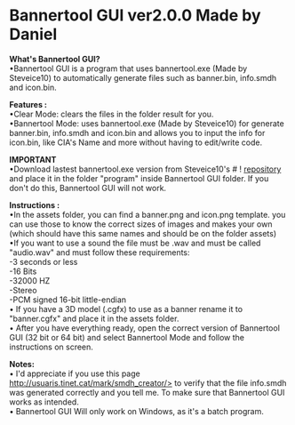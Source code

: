 <h1>Bannertool GUI ver2.0.0 Made by Daniel</h1>

<b>What's Bannertool GUI? </b>
<br>•Bannertool GUI is a program that uses bannertool.exe (Made by Steveice10) to automatically generate files such as banner.bin, info.smdh and icon.bin.

<b>Features : </b>
<br>•Clear Mode: clears the files in the folder result for you. 
<br>•Bannertool Mode: uses bannertool.exe (Made by Steveice10) for generate banner.bin, info.smdh and icon.bin and allows you to input the info for icon.bin, like CIA's Name and more without having to edit/write code.

<b>IMPORTANT </b>
<br>•Download lastest bannertool.exe version from Steveice10's # ! [repository](https://github.com/Steveice10/bannertool/releases) and place it in the folder "program" inside Bannertool GUI folder. If you don't do this, Bannertool GUI will not work.

<b>Instructions : </b>
<br>•In the assets folder, you can find a banner.png and icon.png template. you can use those to know the correct sizes of images and makes your own (which should have this same names and should be on the folder assets) 
<br>•If you want to use a sound the file must be .wav and must be called "audio.wav" and must follow these requirements: 
<br> -3 seconds or less 
<br> -16 Bits 
<br> -32000 HZ 
<br> -Stereo 
<br> -PCM signed 16-bit little-endian 
<br>• If you have a 3D model (.cgfx) to use as a banner rename it to "banner.cgfx" and place it in the assets folder. 
<br>• After you have everything ready, open the correct version of Bannertool GUI (32 bit or 64 bit) and select Bannertool Mode and follow the instructions on screen.

<b>Notes: </b>
<br>• I'd appreciate if you use this page http://usuaris.tinet.cat/mark/smdh_creator/> to verify that the file
 info.smdh was generated correctly and you tell me. To make sure that Bannertool GUI works as intended. 
<br>• Bannertool GUI Will only work on Windows, as it's a batch program. 
